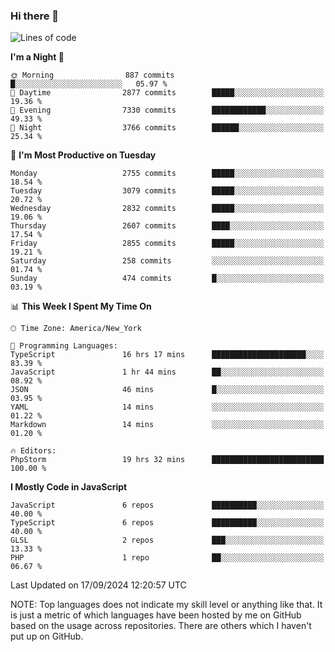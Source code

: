 ### Hi there 👋

<!--
**LynxJinxxy/LynxJinxxy** is a ✨ _special_ ✨ repository because its `README.md` (this file) appears on your GitHub profile.

Here are some ideas to get you started:

- 🔭 I’m currently working on ...
- 🌱 I’m currently learning ...
- 👯 I’m looking to collaborate on ...
- 🤔 I’m looking for help with ...
- 💬 Ask me about ...
- 📫 How to reach me: ...
- 😄 Pronouns: ...
- ⚡ Fun fact: ...
-->

<!--START_SECTION:waka-->
![Lines of code](https://img.shields.io/badge/From%20Hello%20World%20I%27ve%20Written-32.0%20million%20lines%20of%20code-blue)

**I'm a Night 🦉** 

```text
🌞 Morning                887 commits         █░░░░░░░░░░░░░░░░░░░░░░░░   05.97 % 
🌆 Daytime                2877 commits        █████░░░░░░░░░░░░░░░░░░░░   19.36 % 
🌃 Evening                7330 commits        ████████████░░░░░░░░░░░░░   49.33 % 
🌙 Night                  3766 commits        ██████░░░░░░░░░░░░░░░░░░░   25.34 % 
```
📅 **I'm Most Productive on Tuesday** 

```text
Monday                   2755 commits        █████░░░░░░░░░░░░░░░░░░░░   18.54 % 
Tuesday                  3079 commits        █████░░░░░░░░░░░░░░░░░░░░   20.72 % 
Wednesday                2832 commits        █████░░░░░░░░░░░░░░░░░░░░   19.06 % 
Thursday                 2607 commits        ████░░░░░░░░░░░░░░░░░░░░░   17.54 % 
Friday                   2855 commits        █████░░░░░░░░░░░░░░░░░░░░   19.21 % 
Saturday                 258 commits         ░░░░░░░░░░░░░░░░░░░░░░░░░   01.74 % 
Sunday                   474 commits         █░░░░░░░░░░░░░░░░░░░░░░░░   03.19 % 
```


📊 **This Week I Spent My Time On** 

```text
🕑︎ Time Zone: America/New_York

💬 Programming Languages: 
TypeScript               16 hrs 17 mins      █████████████████████░░░░   83.39 % 
JavaScript               1 hr 44 mins        ██░░░░░░░░░░░░░░░░░░░░░░░   08.92 % 
JSON                     46 mins             █░░░░░░░░░░░░░░░░░░░░░░░░   03.95 % 
YAML                     14 mins             ░░░░░░░░░░░░░░░░░░░░░░░░░   01.22 % 
Markdown                 14 mins             ░░░░░░░░░░░░░░░░░░░░░░░░░   01.20 % 

🔥 Editors: 
PhpStorm                 19 hrs 32 mins      █████████████████████████   100.00 % 
```

**I Mostly Code in JavaScript** 

```text
JavaScript               6 repos             ██████████░░░░░░░░░░░░░░░   40.00 % 
TypeScript               6 repos             ██████████░░░░░░░░░░░░░░░   40.00 % 
GLSL                     2 repos             ███░░░░░░░░░░░░░░░░░░░░░░   13.33 % 
PHP                      1 repo              ██░░░░░░░░░░░░░░░░░░░░░░░   06.67 % 
```




 Last Updated on 17/09/2024 12:20:57 UTC
<!--END_SECTION:waka-->
NOTE: Top languages does not indicate my skill level or anything like that. It is just a metric of which languages have been hosted by me on GitHub based on the usage across repositories. There are others which I haven't put up on GitHub.
